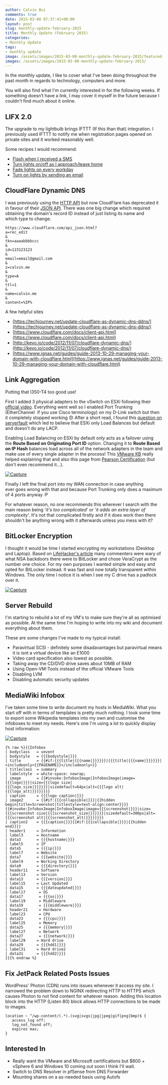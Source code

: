 ```yaml
---
author: Calvin Bui
comments: true
date: 2015-03-08 07:37:41+00:00
layout: post
slug: monthly-update-february-2015
title: Monthly Update (February 2015)
categories:
- Monthly Update
tags:
- monthly update
image: /assets/images/2015-03-08-monthly-update-february-2015/featured-image.jpg
images: /assets/images/2015-03-08-monthly-update-february-2015/
---
```


In the monthly update, I like to cover what I've been doing throughout the past month in regards to technology, computers and more.

You will also find what I'm currently interested in for the following weeks. If something doesn’t have a link, I may cover it myself in the future because I couldn't find much about it online.

<!-- more -->

## LIFX 2.0

The upgrade to my lightbulb brings IFTTT (If this than that) integration. I previously used IFTTT to notify me when registration pages opened on private sites and it worked reasonably well.

Some recipes I would recommend:

* [Flash when I received a SMS](https://ifttt.com/recipes/251774-flash-green-when-i-receive-an-sms-on-my-android)
* [Turn lights on/off as I approach/leave home](https://ifttt.com/recipes/251782-fade-my-lifx-lights-on-as-i-approach-my-home)
* [Fade lights on every workday](https://ifttt.com/recipes/251777-fade-my-lights-on-every-workday)
* [Turn on lights by sending an email](https://ifttt.com/recipes/253479-turn-all-lights-on-by-sending-an-email)

## CloudFlare Dynamic DNS

I was previously using the [HTTP API](https://www.cloudflare.com/api.html) but now CloudFlare has deprecated it in favour of their [JSON API](https://www.cloudflare.com/api_json.html). There was one big change which required obtaining the domain's record ID instead of just listing its name and which type to change.

```
https://www.cloudflare.com/api_json.html?
a=rec_edit
&
tkn=aaaabbbbccc
&
id=123123123
&
email=email@gmail.com
&
z=calvin.me
&
type=A
&
ttl=1
&
name=calvin.me
&
content=%IP%
```

A few helpful sites

* [https://techjourney.net/update-cloudflare-as-dynamic-dns-ddns/](https://techjourney.net/update-cloudflare-as-dynamic-dns-ddns/)
* [https://www.cloudflare.com/docs/client-api.html](https://www.cloudflare.com/docs/client-api.html)
* [http://kevo.io/code/2012/11/07/cloudflare-dynamic-dns/](http://kevo.io/code/2012/11/07/cloudflare-dynamic-dns/)
* [https://www.ignas.net/guides/guide-2013-10-29-managing-your-domain-with-cloudflare.html](https://www.ignas.net/guides/guide-2013-10-29-managing-your-domain-with-cloudflare.html)

## Link Aggregation

Putting that I350-T4 too good use!

First I added 3 physical adapters to the vSwitch on ESXi following their [official video](https://www.youtube.com/watch?v=Hx9FAo7_H2k). Everything went well so I enabled Port Trunking (EtherChannel  if you use Cisco terminology) on my D-Link switch but then it completely stopped working :disappointed: After a short read, I found this [question on serverfault](http://serverfault.com/questions/618217/link-aggregation-in-esxi-5-5) which led to believe that ESXi only Load Balances but default and doesn't do any LACP.

Enabling Load Balancing on ESXi by default only acts as a failover using the **Route Based on Originating Port ID** option. Changing it to **Route Based on IP Hash** balances load across all of the network adapters in the team and make use of every single adapter in the process! This [VMware KB](http://kb.vmware.com/selfservice/microsites/search.do?language=en_US&cmd=displayKC&externalId=2006129) really helped explaining that and also this page from [Pearson Certification](http://www.pearsonitcertification.com/articles/article.aspx?p=2190191&seqNum=8) (but don't even recommend it...).

[![Capture]({{page.images}}capture.png)]({{page.images}}capture.png)

Finally I left the final port into my WAN connection in case anything ever goes wrong with that and because Port Trunking only does a maximum of 4 ports anyway :P

For whatever reason, no one recommends this wherever I search with the main reason being '_it's too complicated_' or '_it adds an extra layer of complexity_'. It's not that complicated firstly and if it does work then there shouldn't be anything wrong with it afterwards unless you mess with it?

## BitLocker Encryption

I thought it would be time I started encrypting my workstations (Desktop and Laptop). Based on [LifeHacker's article](http://lifehacker.com/five-best-file-encryption-tools-5677725) many commenters were wary of what NSA backdoors there were to BitLocker and chose VeraCrypt as the number one choice. For my own purposes I wanted simple and easy and opted for BitLocker instead. It was fast and now totally transparent within Windows. The only time I notice it is when I see my C drive has a padlock over it.

[![Capture]({{page.images}}capture.png)]({{page.images}}capture.png)

## Server Rebuild

I'm starting to rebuild a lot of my VM's to make sure they're all as optimised as possible. At the same time I'm hoping to write into my wiki and document everything about them.

These are some changes I've made to my typical install:

* Paravirtual SCSI - definitely some disadavantages but paravirtual means it is isnt a virtual device like an E1000
* Video card specification also lowest as possible.
* Taking away the CD/DVD drive saves about 10MB of RAM
* Using Open-VM-Tools instead of the official VMware Tools
* Disabling LVM
* Disabling automatic security updates

## MediaWiki Infobox

I've taken some time to write document my hosts in MediaWiki. What you start off with in terms of templates is pretty much nothing. I took some time to export some Wikipedia templates into my own and customise the infoboxes to meet my needs. Here's one I'm using a lot to quickly display host information:

[![Capture]({{page.images}}capture1.png)]({{page.images}}capture1.png)

```text
{% raw %}{{Infobox
| bodyclass   = vevent
| bodystyle   = {{{bodystyle|}}}
| title       = {{#if:{{{title|{{{name|}}}}}}|{{{title|{{{name|}}}}}}|<includeonly>{{PAGENAME}}</includeonly>}}
| titleclass  = summary
| labelstyle  = white-space: nowrap;
| image       = {{#invoke:InfoboxImage|InfoboxImage|image={{{logo|}}}|size={{{logo size|{{{logo_size|}}}}}}|sizedefault=64px|alt={{{logo alt|{{{logo_alt|}}}}}}}}
| caption     = {{{logo caption|}}}
| image2      = {{#if:{{{collapsible|}}}|{{hidden begin|title=Screenshot|titlestyle=text-align:center}}}}{{#invoke:InfoboxImage|InfoboxImage|image={{{screenshot|}}}|size={{{screenshot size|{{{screenshot_size|}}}}}}|sizedefault=300px|alt={{{screenshot alt|{{{screenshot_alt|}}}}}}}}
| caption2    = {{{caption|}}}{{#if:{{{collapsible|}}}|{{hidden end}}}}
| header1     = Information
| label3      = Hostname
| data3       = {{{hostname|}}}
| label5      = IP
| data5       = {{{ip|}}}
| label7      = Website
| data7       = {{{website|}}}
| label9      = Working Directory
| data9       = {{{directory|}}}
| header11    = Software
| label13     = Version
| data13      = {{{version|}}}
| label15     = Last Updated
| data15      = {{{dateupdated|}}}
| label17      = OS
| data17       = {{{os|}}}
| label19      = Middleware
| data19       = {{{middleware|}}}
| header21     = Hardware
| label23      = CPU
| data23       = {{{cpu|}}}
| label25      = Memory
| data25       = {{{memory|}}}
| label27      = Network
| data27       = {{{network|}}}
| label29     = Hard drive
| data29      = {{{hdd1|}}}
| label31     = Hard drive2
| data31      = {{{hdd2|}}}
}}{% endraw %}
```

## Fix JetPack Related Posts Issues

WordPress' Photon (CDN) runs into issues whenever it access my site. I narrowed the problem down to NGINX redirecting HTTP to HTTPS which causes Photon to not find content for whatever reason. Adding this location block into the HTTP (Listen 80) block allows HTTP connections to be made to images.

```nginx
location ~ ^/wp-content/(.*).(svg|svgs|jpg|jpeg|gif|png|bmp)$ {
   access_log off;
   log_not_found off;
   expires max;
}
```

## Interested In

* Really want the VMware and Microsoft certifications but $800 + vSphere 6 and Windows 10 coming out soon I think I'll wait.
* Switch to DNS Resolver in pfSense from DNS Forwarder
* Mounting shares on a as-needed basis using Autofs
